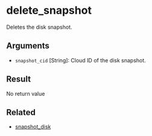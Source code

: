 # delete_snapshot

Deletes the disk snapshot.


## Arguments

 * `snapshot_cid` [String]: Cloud ID of the disk snapshot.


## Result

No return value


## Related

 * [snapshot_disk](snapshot-disk.md)
